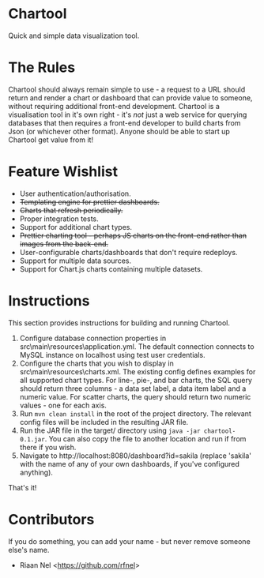 # Chartool
Quick and simple data visualization tool.

# The Rules
Chartool should always remain simple to use - a request to a URL should return and render a chart or dashboard that can provide value to someone, without requiring additional front-end development.  Chartool is a visualisation tool in it's own right - it's *not* just a web service for querying databases that then requires a front-end developer to build charts from Json (or whichever other format).  Anyone should be able to start up Chartool get value from it!

# Feature Wishlist 
- User authentication/authorisation.
- ~~Templating engine for prettier dashboards.~~
- ~~Charts that refresh periodically.~~
- Proper integration tests.
- Support for additional chart types.
- ~~Prettier charting tool - perhaps JS charts on the front-end rather than images from the back-end.~~
- User-configurable charts/dashboards that don't require redeploys.
- Support for multiple data sources.
- Support for Chart.js charts containing multiple datasets.

# Instructions
This section provides instructions for building and running Chartool.

1.  Configure database connection properties in src\main\resources\application.yml.  The default connection connects to MySQL instance on localhost using test user credentials.
2.  Configure the charts that you wish to display in src\main\resources\charts.xml.  The existing config defines examples for all supported chart types.  For line-, pie-, and bar charts, the SQL query should return three columns - a data set label, a data item label and a numeric value.  For scatter charts, the query should return two numeric values - one for each axis.
3.  Run `mvn clean install` in the root of the project directory.  The relevant config files will be included in the resulting JAR file.
4.  Run the JAR file in the target/ directory using `java -jar chartool-0.1.jar`.  You can also copy the file to another location and run if from there if you wish.
5.  Navigate to http://localhost:8080/dashboard?id=sakila (replace 'sakila' with the name of any of your own dashboards, if you've configured anything).

That's it!

# Contributors
If you do something, you can add your name - but never remove someone else's name.

- Riaan Nel <<https://github.com/rfnel>>
